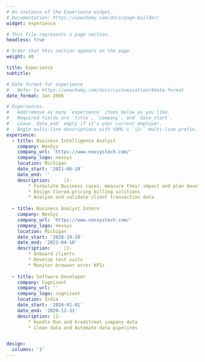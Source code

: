```yaml
---
# An instance of the Experience widget.
# Documentation: https://wowchemy.com/docs/page-builder/
widget: experience

# This file represents a page section.
headless: true

# Order that this section appears on the page.
weight: 40

title: Experience
subtitle:

# Date format for experience
#   Refer to https://wowchemy.com/docs/customization/#date-format
date_format: Jan 2006

# Experiences.
#   Add/remove as many `experience` items below as you like.
#   Required fields are `title`, `company`, and `date_start`.
#   Leave `date_end` empty if it's your current employer.
#   Begin multi-line descriptions with YAML's `|2-` multi-line prefix.
experience:
  - title: Business Intelligence Analyst
    company: NexSys
    company_url: 'https://www.nexsystech.com/'
    company_logo: nexsys
    location: Michigan
    date_start: '2021-06-10'
    date_end: ''
    description:     |2-
        * Formulate Business cases, measure their impact and plan development process
        * Design tiered-pricing billing solitions
        * Analyze and validate client transaction data
  
  - title: Business Analyst Intern
    company: NexSys
    company_url: 'https://www.nexsystech.com/'
    company_logo: nexsys
    location: Michigan
    date_start: '2020-10-10'
    date_end: '2021-04-10'
    description:     |2-
        * Onboard clients
        * Develop test suits
        * Monitor browser error KPIs
        
  - title: Software Developer
    company: Cognizant
    company_url: ''
    company_logo: cognizant
    location: India
    date_start: '2016-01-01'
    date_end: '2020-12-31'
    description: |2-
        * Handle Dun and bradstreet company data
        * Clean data and Automate data pipelines


design:
  columns: '1'
---
```

